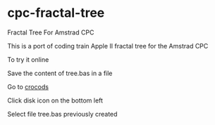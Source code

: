 # cpc-fractal-tree
Fractal Tree For Amstrad CPC

This is a port of coding train Apple II fractal tree for the Amstrad CPC

To try it online

Save the content of tree.bas in a file

Go to [crocods](http://crocods.org/web/)

Click disk icon on the bottom left

Select file tree.bas previously created
